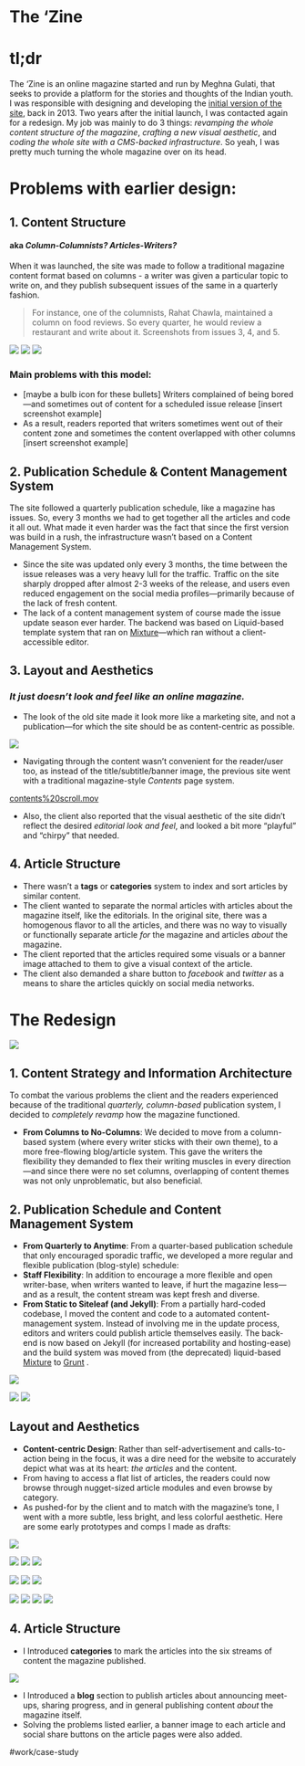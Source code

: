 # The ‘Zine
# tl;dr
The ‘Zine is an online magazine started and run by Meghna Gulati, that seeks to provide a platform for the stories and thoughts of the Indian youth. I was responsible with designing and developing the [initial version of the site](http://zine-old.prabhav.xyz), back in 2013. Two years after the initial launch, I was contacted again for a redesign. My job was mainly to do 3 things: *revamping the whole content structure of the magazine*, *crafting a new visual aesthetic*, and *coding the whole site with a CMS-backed infrastructure*. So yeah, I was pretty much turning the whole magazine over on its head.

# Problems with earlier design:
## 1. Content Structure 
#### aka *Column-Columnists? Articles-Writers?*

When it was launched, the site was made to follow a traditional magazine content format based on columns - a writer was given a particular topic to write on, and they publish subsequent issues of the same in a quarterly fashion.

> For instance, one of the columnists, Rahat Chawla, maintained a column on food reviews. So every quarter, he would review a restaurant and write about it. Screenshots from issues 3, 4, and 5.  

![](The%20%E2%80%98Zine/Screenshot%202017-02-16%2014.27.35.png)
![](The%20%E2%80%98Zine/Screenshot%202017-02-16%2014.28.57.png)
![](The%20%E2%80%98Zine/Screenshot%202017-02-16%2014.29.15.png)



### Main problems with this model:

* [maybe a bulb icon for these bullets] Writers complained of being bored—and sometimes out of content for a scheduled issue release [insert screenshot example]
* As a result, readers reported that writers sometimes went out of their content zone and sometimes the content overlapped with other columns [insert screenshot example]

## 2. Publication Schedule & Content Management System
The site followed a quarterly publication schedule, like a magazine has issues. So, every 3 months we had to get together all the articles and code it all out. What made it even harder was the fact that since the first version was  build in a rush, the infrastructure wasn’t based on a Content Management System. 

* Since the site was updated only every 3 months, the time between the issue releases was a very heavy lull for the traffic. Traffic on the site sharply dropped after almost 2-3 weeks of the release, and users even reduced engagement on the social media profiles—primarily because of the lack of fresh content.
* The lack of a content management system of course made the issue update season ever harder. The backend was based on Liquid-based template system that ran on [Mixture](http://mixture.io)—which ran without a client-accessible editor. 

## 3. Layout and Aesthetics
### *It just doesn’t look and feel like an online magazine.*

* The look of the old site made it look more like a marketing site, and not a publication—for which the site should be as content-centric as possible.

![](The%20%E2%80%98Zine/Screenshot%202017-02-16%2022.51.44.png)

* Navigating through the content wasn’t convenient for the reader/user too, as instead of the title/subtitle/banner image, the previous site went with a traditional magazine-style *Contents* page system.

<a href='The%20%E2%80%98Zine/contents%20scroll.mov'>contents%20scroll.mov</a>

* Also, the client also reported that the visual aesthetic of the site didn’t reflect the desired *editorial look and feel*, and looked a bit more “playful” and “chirpy” that needed.

## 4. Article Structure
* There wasn’t a **tags** or **categories** system to index and sort articles by similar content.
* The client wanted to separate the normal articles with articles about the magazine itself, like the editorials. In the original site, there was a homogenous flavor to all the articles, and there was no way to visually or functionally separate article *for* the magazine and articles *about* the magazine.
* The client reported that the articles required some visuals or a banner image attached to them to give a visual context of the article.
* The client also demanded a share button to *facebook* and *twitter* as a means to share the articles quickly on social media networks.

# The Redesign
![](The%20%E2%80%98Zine/Screenshot%202017-02-19%2008.55.35.png)

## 1. Content Strategy and Information Architecture
To combat the various problems the client and the readers experienced because of the traditional *quarterly, column-based* publication system, I decided to *completely revamp* how the magazine functioned. 

* **From Columns to No-Columns**: We decided to move from a column-based system (where every writer sticks with their own theme), to a more free-flowing blog/article system. This gave the writers the flexibility they demanded to flex their writing muscles in every direction—and since there were no set columns, overlapping of content themes was not only unproblematic, but also beneficial. 

## 2. Publication Schedule and Content Management System
* **From Quarterly to Anytime**: From a quarter-based publication schedule that only encouraged sporadic traffic, we developed a more regular and flexible publication (blog-style) schedule:
* **Staff Flexibility**: In addition to encourage a more flexible and open writer-base, when writers wanted to leave, if hurt the magazine less—and as a result, the content stream was kept fresh and diverse. 
* **From Static to Siteleaf (and Jekyll)**: From a partially hard-coded codebase, I moved the content and code to a automated content-management system. Instead of involving me in the update process, editors and writers could publish article themselves easily. The back-end is now based on Jekyll (for increased portability and hosting-ease) and the build system was moved from (the deprecated) liquid-based [Mixture](http://mixture.io) to [Grunt](http://gruntjs.com/) .

![](The%20%E2%80%98Zine/Screenshot%202017-02-19%2008.37.43.png)

![](The%20%E2%80%98Zine/Screenshot%202017-02-19%2015.56.45.png)
![](The%20%E2%80%98Zine/Screenshot%202017-02-19%2015.57.36.png)


## Layout and Aesthetics
- **Content-centric Design**: Rather than self-advertisement and calls-to-action being in the focus, it was a dire need for the website to accurately depict what was at its heart: *the articles* and the content.
- From having to access a flat list of articles, the readers could now browse through nugget-sized article modules and even browse by category.
- As pushed-for by the client and to match with the magazine’s tone, I went with a more subtle, less bright, and less colorful aesthetic. Here are some early prototypes and comps I made as drafts:

![](The%20%E2%80%98Zine/zine%20-%20archivo%20narrow.png)

![](The%20%E2%80%98Zine/zine%20-%20topics.png)
![](The%20%E2%80%98Zine/zine%20mockup.png)
![](The%20%E2%80%98Zine/zine%20-%20masonry%20bare.png)

![](The%20%E2%80%98Zine/zine%20-%20bare%20home.png)
![](The%20%E2%80%98Zine/Screenshot%202015-06-30%2013.57.00.png)
![](The%20%E2%80%98Zine/Screenshot%202015-07-02%2017.43.05.png)


![](The%20%E2%80%98Zine/Screenshot%202015-09-03%2016.35.47.png)
![](The%20%E2%80%98Zine/zine%20-%20article%20meta.png)
![](The%20%E2%80%98Zine/Screenshot%202017-02-19%2016.31.56.png)
![](The%20%E2%80%98Zine/Screenshot%202017-02-19%2016.39.36.png)

## 4. Article Structure
- I Introduced **categories** to mark the articles into the six streams of content the magazine published.

![](The%20%E2%80%98Zine/tags.png)

- I Introduced a **blog** section to publish articles about announcing meet-ups, sharing progress, and in general publishing content *about* the magazine itself.
- Solving the problems listed earlier, a banner image to each article and social share buttons on the article pages were also added.



 #work/case-study
